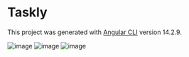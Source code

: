 # Taskly

This project was generated with [Angular CLI](https://github.com/angular/angular-cli) version 14.2.9.


![image](https://user-images.githubusercontent.com/87064924/219884149-cfebc6dc-b604-43c9-be7e-50b057a32fc8.png)
![image](https://user-images.githubusercontent.com/87064924/219884198-72f9ea85-0417-4c23-87d1-714807765f4b.png)
![image](https://user-images.githubusercontent.com/87064924/219884221-5039caf1-7fff-4465-8e6a-a73f9985861a.png)
